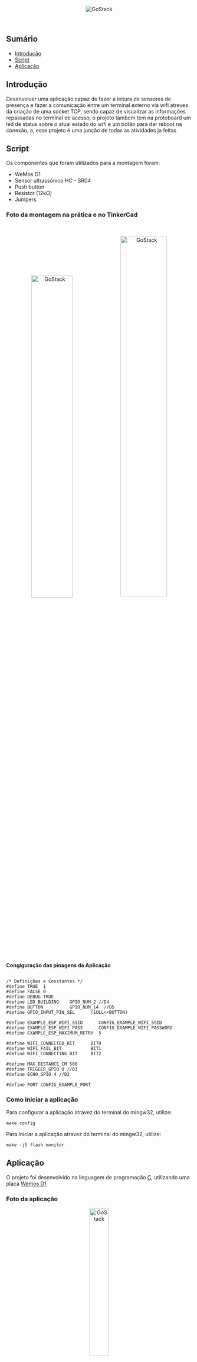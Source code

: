 <p align="center">
 <img alt="GoStack" src="https://lh6.googleusercontent.com/proxy/K5fmOf83OCmcXLL6A8C661JiY_kCgEehnEzR8zyhludeemsL9n4R3vq1Q2aQBN_Vvd1PucGHzvY21aQNl_mvkhHDVNTAeFlgTLxVWaAQ4_eX" />
<p/><br/>

## **Sumário**

- [Introdução](#Introdução)
- [Script](#script)
- [Aplicação](#Aplicação)

## **Introdução**

 Desenvolver uma aplicação capaz de fazer a leitura de sensores de presença e fazer a comunicação entre um terminal externo via wifi atreves da criação de uma socket TCP, sendo capaz de visualizar as informações repassadas no terminal de acesso, o projeto tambem tem na protoboard um led de status sobre o atual estado do wifi e um botão para dar reboot na conexão, a, esse projeto é uma junção de todas as atividades ja feitas 

## **Script**
Os componentes que foram utilizados para a montagem foram:
- WeMos D1
- Sensor ultrassônico HC - SR04
- Push button
- Resistor (12kΩ)
- Jumpers

### Foto da montagem na prática e no TinkerCad
<br>
<p align="center">
 <img  alt="GoStack" style="width:47.3%" src="https://media.discordapp.net/attachments/767426969851527188/779052502405742673/wenos-on.jpg?width=506&height=677" />
 <img align="center" alt="GoStack" style="width:50%" src="https://media.discordapp.net/attachments/767426969851527188/779052231168622632/wenos.jpg" />
<p/>







**Congiguração das pinagens da Aplicação**
```

/* Definições e Constantes */
#define TRUE  1
#define FALSE 0
#define DEBUG TRUE 
#define LED_BUILDING	GPIO_NUM_2 //D4
#define BUTTON			GPIO_NUM_14  //D5
#define GPIO_INPUT_PIN_SEL  	(1ULL<<BUTTON)

#define EXAMPLE_ESP_WIFI_SSID      CONFIG_EXAMPLE_WIFI_SSID
#define EXAMPLE_ESP_WIFI_PASS      CONFIG_EXAMPLE_WIFI_PASSWORD
#define EXAMPLE_ESP_MAXIMUM_RETRY  5

#define WIFI_CONNECTED_BIT      BIT0
#define WIFI_FAIL_BIT           BIT1
#define WIFI_CONNECTING_BIT     BIT2

#define MAX_DISTANCE_CM 500
#define TRIGGER_GPIO 0 //D3
#define ECHO_GPIO 4 //D2

#define PORT CONFIG_EXAMPLE_PORT

```
### **Como iniciar a aplicação**

Para configurar a aplicação atravez do terminal do mingw32, utilize:
```
make config
```

Para iniciar a aplicação atravez do terminal do mingw32, utilize:
```
make -j5 flash monitor
```



## **Aplicação**
O projeto foi desenvolvido na linguagem de programação [C](https://devdocs.io/c/), utilizando uma placa [Wemos D1](https://docs.wemos.cc/en/latest/d1/d1_mini.html)



### **Foto da aplicação**
<p align="center">
	<img alt="GoStack" style="width:32%" src="https://media.discordapp.net/attachments/767426969851527188/779057517099089930/terminal.jpg" />
<p/>

### **Video Youtube**

[![Web-socket](http://img.youtube.com/vi/4GfKDHFkdDU/0.jpg)](http://www.youtube.com/watch?v=4GfKDHFkdDU "https://cdn.discordapp.com/attachments/767426969851527188/779052231168622632/wenos.jpg")



## **Licença**

Esse projeto está sob a licença MIT. Veja o arquivo [LICENSE](LICENSE) para mais detalhes.

---

Feito pelos alunos Bruno Silva Daniel e Thiago Rossi Spíndola da turma 2020/2 da disciplina de IOT II da faculdade SATC, dirigida por Vagner da Silva Rodrigues.
